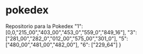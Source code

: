 # pokedex
Repositorio para la Pokedex 
    "1": [0,0,"215_00","403_00","453_0","559_0","849_16"],
    "3": ["281_00","282_0","012_00","575_00","301_0"],
    "5": ["480_00","481_00","482_00"],
    "6": ["229_64"]
}
